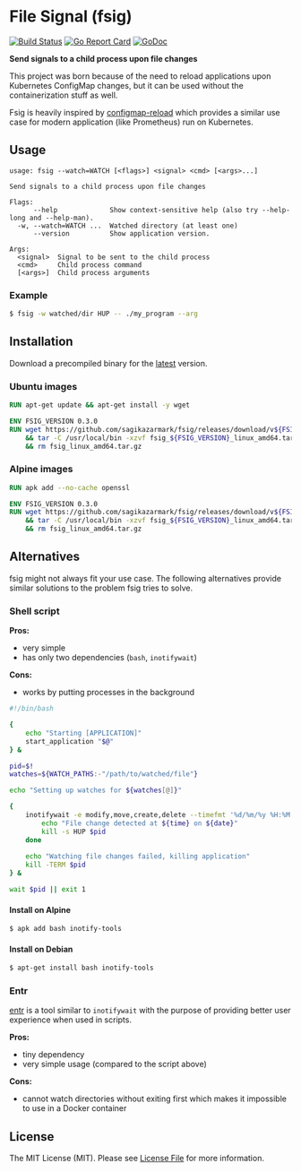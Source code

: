 # File Signal (fsig)

[![Build Status](https://img.shields.io/travis/sagikazarmark/fsig.svg?style=flat-square)](https://travis-ci.org/sagikazarmark/fsig)
[![Go Report Card](https://goreportcard.com/badge/github.com/sagikazarmark/fsig?style=flat-square)](https://goreportcard.com/report/github.com/sagikazarmark/fsig)
[![GoDoc](http://img.shields.io/badge/godoc-reference-5272B4.svg?style=flat-square)](https://godoc.org/github.com/sagikazarmark/fsig)


**Send signals to a child process upon file changes**

This project was born because of the need to reload applications upon Kubernetes ConfigMap changes,
but it can be used without the containerization stuff as well.

Fsig is heavily inspired by [configmap-reload](https://github.com/jimmidyson/configmap-reload)
which provides a similar use case for modern application (like Prometheus) run on Kubernetes.


## Usage

```
usage: fsig --watch=WATCH [<flags>] <signal> <cmd> [<args>...]

Send signals to a child process upon file changes

Flags:
      --help             Show context-sensitive help (also try --help-long and --help-man).
  -w, --watch=WATCH ...  Watched directory (at least one)
      --version          Show application version.

Args:
  <signal>  Signal to be sent to the child process
  <cmd>     Child process command
  [<args>]  Child process arguments
```

### Example

```bash
$ fsig -w watched/dir HUP -- ./my_program --arg
```


## Installation

Download a precompiled binary for the [latest](https://github.com/sagikazarmark/fsig/releases/latest) version.

### Ubuntu images

```dockerfile
RUN apt-get update && apt-get install -y wget

ENV FSIG_VERSION 0.3.0
RUN wget https://github.com/sagikazarmark/fsig/releases/download/v${FSIG_VERSION}/fsig_${FSIG_VERSION}_linux_amd64.tar.gz \
    && tar -C /usr/local/bin -xzvf fsig_${FSIG_VERSION}_linux_amd64.tar.gz fsig \
    && rm fsig_linux_amd64.tar.gz
```

### Alpine images

```dockerfile
RUN apk add --no-cache openssl

ENV FSIG_VERSION 0.3.0
RUN wget https://github.com/sagikazarmark/fsig/releases/download/v${FSIG_VERSION}/fsig_${FSIG_VERSION}_linux_amd64.tar.gz \
    && tar -C /usr/local/bin -xzvf fsig_${FSIG_VERSION}_linux_amd64.tar.gz fsig \
    && rm fsig_linux_amd64.tar.gz
```


## Alternatives

fsig might not always fit your use case.
The following alternatives provide similar solutions to the problem fsig tries to solve.


### Shell script


**Pros:**

- very simple
- has only two dependencies (`bash`, `inotifywait`)


**Cons:**

- works by putting processes in the background


```bash
#!/bin/bash

{
    echo "Starting [APPLICATION]"
    start_application "$@"
} &

pid=$!
watches=${WATCH_PATHS:-"/path/to/watched/file"}

echo "Setting up watches for ${watches[@]}"

{
    inotifywait -e modify,move,create,delete --timefmt '%d/%m/%y %H:%M' -m --format '%T' ${watches[@]} | while read date time; do
        echo "File change detected at ${time} on ${date}"
        kill -s HUP $pid
    done
    
    echo "Watching file changes failed, killing application"
    kill -TERM $pid
} &

wait $pid || exit 1
```

#### Install on Alpine

```bash
$ apk add bash inotify-tools
```

#### Install on Debian

```bash
$ apt-get install bash inotify-tools
```


### Entr

[entr](http://entrproject.org/) is a tool similar to `inotifywait` with the purpose of providing better user
experience when used in scripts.

**Pros:**

- tiny dependency
- very simple usage (compared to the script above)

**Cons:**

- cannot watch directories without exiting first which makes it impossible to use in a Docker container


## License

The MIT License (MIT). Please see [License File](LICENSE) for more information.
